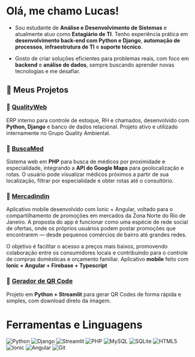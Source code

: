 <h1>Olá, me chamo Lucas!</h1>

 - Sou estudante de **Análise e Desenvolvimento de Sistemas** e atualmente atuo como **Estagiário de TI**. Tenho experiência prática em **desenvolvimento back-end com Python e Django**, **automação de processos**, **infraestrutura de TI** e **suporte técnico**.  

 - Gosto de criar soluções eficientes para problemas reais, com foco em **backend** e **análise de dados**, sempre buscando aprender novas tecnologias e me desafiar.

## 📂 Meus Projetos

### 🔹 [QualityWeb](https://github.com/#)  
ERP interno para controle de estoque, RH e chamados, desenvolvido com **Python, Django** e banco de dados relacional. Projeto ativo e utilizado internamente no Grupo Quality Ambiental.

### 🔹 [BuscaMed](https://github.com/LucasPTe/buscamed)  
Sistema web em **PHP** para busca de médicos por proximidade e especialidade, integrando a **API do Google Maps** para geolocalização e rotas. O usuário pode visualizar médicos próximos a partir de sua localização, filtrar por especialidade e obter rotas até o consultório.

### 🔹 [Mercadindin](https://github.com/LucasPTe/mercadindin)  
Aplicativo mobile desenvolvido com Ionic + Angular, voltado para o compartilhamento de promoções em mercados da Zona Norte do Rio de Janeiro. A proposta do app é funcionar como uma espécie de rede social de ofertas, onde os próprios usuários podem postar promoções que encontrarem — desde pequenos comércios de bairro até grandes redes.

O objetivo é facilitar o acesso a preços mais baixos, promovendo colaboração entre os consumidores locais e contribuindo para o controle de compras domésticas e orçamento familiar.
Aplicativo **mobile** feito com **Ionic + Angular + Firebase + Typescript**

### 🔹 [Gerador de QR Code](https://github.com/LucasPTe/Gerador-Qr-Code)  
Projeto em **Python + Streamlit** para gerar QR Codes de forma rápida e simples, com download direto da imagem.

# Ferramentas e Linguagens
<div align="left">
  <img alt="Python" src="https://img.shields.io/badge/python-100000?style=for-the-badge&logo=python&logoColor=blue">
  <img alt="Django" src="https://img.shields.io/badge/django-100000?style=for-the-badge&logo=django&logoColor=green">
  <img alt="Streamlit" src="https://img.shields.io/badge/streamlit-100000?style=for-the-badge&logo=streamlit&logoColor=ff4b4b">
  <img alt="PHP" src="https://img.shields.io/badge/php-100000?style=for-the-badge&logo=php&logoColor=purple">
  <img alt="MySQL" src="https://img.shields.io/badge/mysql-100000?style=for-the-badge&logo=mysql&logoColor=blue">
  <img alt="SQLite" src="https://img.shields.io/badge/sqlite-100000?style=for-the-badge&logo=sqlite&logoColor=003B57">
  <img alt="HTML5" src="https://img.shields.io/badge/html5-100000?style=for-the-badge&logo=html5&logoColor=orange">
  <img alt="Ionic" src="https://img.shields.io/badge/ionic-100000?style=for-the-badge&logo=ionic&logoColor=white">
  <img alt="Angular" src="https://img.shields.io/badge/angular-100000?style=for-the-badge&logo=angular&logoColor=red">
  <img alt="Git" src="https://img.shields.io/badge/git-100000?style=for-the-badge&logo=git&logoColor=orange">
</div>

